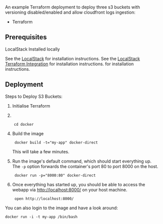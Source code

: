 An example Terraform deployment to deploy three s3 buckets with versioning disabled/enabled and allow cloudfront logs ingestion:

 * Terraform

Prerequisites
-----

LocalStack Installed locally

See the [LocalStack](https://github.com/localstack/localstack) for installation instructions.
See the [LocalStack Terraform Integration](https://docs.localstack.cloud/user-guide/integrations/terraform/) for installation instructions. for installation instructions.

Deployment
-----

Steps to Deploy S3 Buckets:

1. Initialise Terraform

        

2. 

        cd docker

4. Build the image

        docker build -t="my-app" docker-direct

    This will take a few minutes.

5. Run the image's default command, which should start everything up. The `-p` option forwards the container's port 80 to port 8000 on the host.

        docker run -p="8000:80" docker-direct

6. Once everything has started up, you should be able to access the webapp via [http://localhost:8000/](http://localhost:8000/) on your host machine.

        open http://localhost:8000/

You can also login to the image and have a look around:

    docker run -i -t my-app /bin/bash